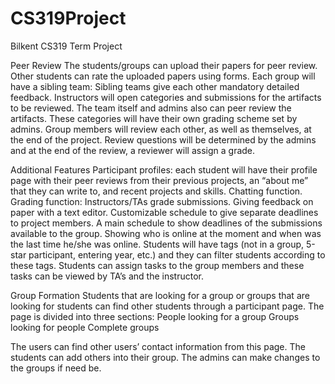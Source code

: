 # CS319Project
Bilkent CS319 Term Project

Peer Review
The students/groups can upload their papers for peer review.
Other students can rate the uploaded papers using forms.
Each group will have a sibling team: Sibling teams give each other mandatory detailed feedback.
Instructors will open categories and submissions for the artifacts to be reviewed.
The team itself and admins also can peer review the artifacts.
These categories will have their own grading scheme set by admins.
Group members will review each other, as well as themselves, at the end of the project.
Review questions will be determined by the admins and at the end of the review, a reviewer will assign a grade.

Additional Features
Participant profiles: each student will have their profile page with their peer reviews from their previous projects, an “about me” that they can write to, and recent projects and skills.
Chatting function.
Grading function: Instructors/TAs grade submissions.
Giving feedback on paper with a text editor.
Customizable schedule to give separate deadlines to project members.
A main schedule to show deadlines of the submissions available to the group.
Showing who is online at the moment and when was the last time he/she was online.
Students will have tags (not in a group, 5-star participant, entering year, etc.) and they can filter students according to these tags.
Students can assign tasks to the group members and these tasks can be viewed by TA’s and the instructor.

Group Formation
Students that are looking for a group or groups that are looking for students can find other students through a participant page.
The page is divided into three sections: 
People looking for a group
Groups looking for people
Complete groups
     
The users can find other users’ contact information from this page.
The students can add others into their group.
The admins can make changes to the groups if need be.
